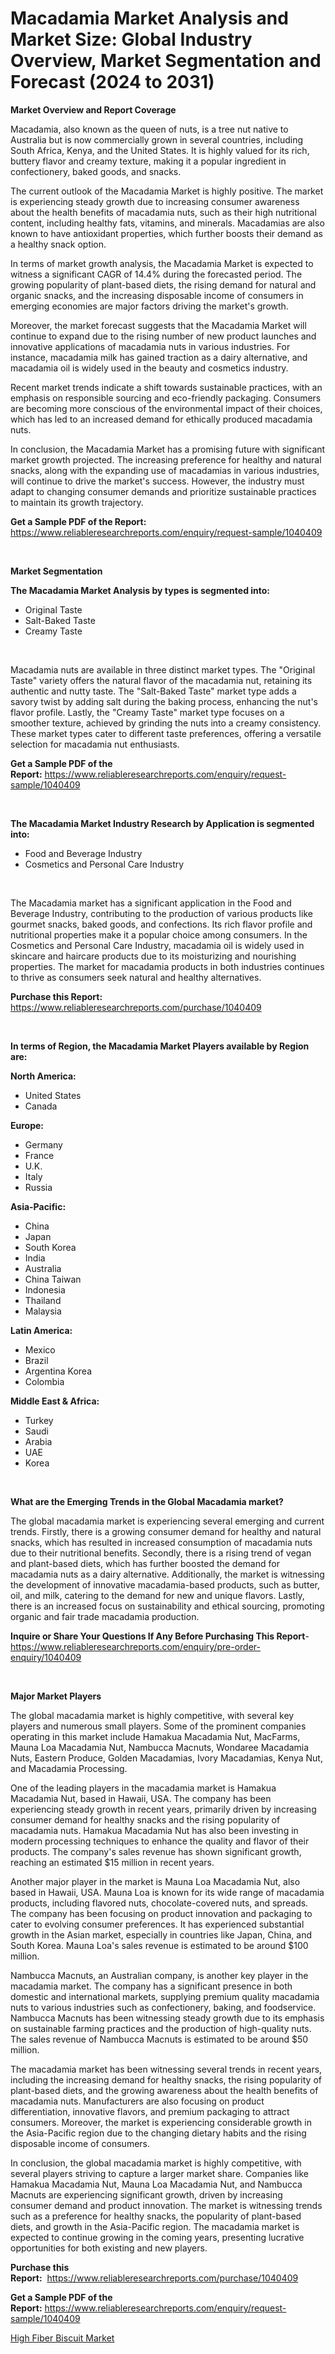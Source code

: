 <p><h1>Macadamia Market Analysis and Market Size: Global Industry Overview, Market Segmentation and Forecast (2024 to 2031)</h1></p><p><strong>Market Overview and Report Coverage</strong></p>
<p><p>Macadamia, also known as the queen of nuts, is a tree nut native to Australia but is now commercially grown in several countries, including South Africa, Kenya, and the United States. It is highly valued for its rich, buttery flavor and creamy texture, making it a popular ingredient in confectionery, baked goods, and snacks.</p><p>The current outlook of the Macadamia Market is highly positive. The market is experiencing steady growth due to increasing consumer awareness about the health benefits of macadamia nuts, such as their high nutritional content, including healthy fats, vitamins, and minerals. Macadamias are also known to have antioxidant properties, which further boosts their demand as a healthy snack option.</p><p>In terms of market growth analysis, the Macadamia Market is expected to witness a significant CAGR of 14.4% during the forecasted period. The growing popularity of plant-based diets, the rising demand for natural and organic snacks, and the increasing disposable income of consumers in emerging economies are major factors driving the market's growth.</p><p>Moreover, the market forecast suggests that the Macadamia Market will continue to expand due to the rising number of new product launches and innovative applications of macadamia nuts in various industries. For instance, macadamia milk has gained traction as a dairy alternative, and macadamia oil is widely used in the beauty and cosmetics industry.</p><p>Recent market trends indicate a shift towards sustainable practices, with an emphasis on responsible sourcing and eco-friendly packaging. Consumers are becoming more conscious of the environmental impact of their choices, which has led to an increased demand for ethically produced macadamia nuts.</p><p>In conclusion, the Macadamia Market has a promising future with significant market growth projected. The increasing preference for healthy and natural snacks, along with the expanding use of macadamias in various industries, will continue to drive the market's success. However, the industry must adapt to changing consumer demands and prioritize sustainable practices to maintain its growth trajectory.</p></p>
<p><strong>Get a Sample PDF of the Report:</strong> <a href="https://www.reliableresearchreports.com/enquiry/request-sample/1040409">https://www.reliableresearchreports.com/enquiry/request-sample/1040409</a></p>
<p>&nbsp;</p>
<p><strong>Market Segmentation</strong></p>
<p><strong>The Macadamia Market Analysis by types is segmented into:</strong></p>
<p><ul><li>Original Taste</li><li>Salt-Baked Taste</li><li>Creamy Taste</li></ul></p>
<p>&nbsp;</p>
<p><p>Macadamia nuts are available in three distinct market types. The "Original Taste" variety offers the natural flavor of the macadamia nut, retaining its authentic and nutty taste. The "Salt-Baked Taste" market type adds a savory twist by adding salt during the baking process, enhancing the nut's flavor profile. Lastly, the "Creamy Taste" market type focuses on a smoother texture, achieved by grinding the nuts into a creamy consistency. These market types cater to different taste preferences, offering a versatile selection for macadamia nut enthusiasts.</p></p>
<p><strong>Get a Sample PDF of the Report:</strong>&nbsp;<a href="https://www.reliableresearchreports.com/enquiry/request-sample/1040409">https://www.reliableresearchreports.com/enquiry/request-sample/1040409</a></p>
<p>&nbsp;</p>
<p><strong>The Macadamia Market Industry Research by Application is segmented into:</strong></p>
<p><ul><li>Food and Beverage Industry</li><li>Cosmetics and Personal Care Industry</li></ul></p>
<p>&nbsp;</p>
<p><p>The Macadamia market has a significant application in the Food and Beverage Industry, contributing to the production of various products like gourmet snacks, baked goods, and confections. Its rich flavor profile and nutritional properties make it a popular choice among consumers. In the Cosmetics and Personal Care Industry, macadamia oil is widely used in skincare and haircare products due to its moisturizing and nourishing properties. The market for macadamia products in both industries continues to thrive as consumers seek natural and healthy alternatives.</p></p>
<p><strong>Purchase this Report:</strong>&nbsp; <a href="https://www.reliableresearchreports.com/purchase/1040409">https://www.reliableresearchreports.com/purchase/1040409</a></p>
<p>&nbsp;</p>
<p><strong>In terms of Region, the Macadamia Market Players available by Region are:</strong></p>
<p>
    <p> <strong> North America: </strong>
        <ul>
            <li>United States</li>
            <li>Canada</li>
        </ul>
        </p> 
    <p> <strong> Europe: </strong>
        <ul>
            <li>Germany</li>
            <li>France</li>
            <li>U.K.</li>
            <li>Italy</li>
            <li>Russia</li>
        </ul>
        </p> 
    <p> <strong> Asia-Pacific: </strong>
        <ul>
            <li>China</li>
            <li>Japan</li>
            <li>South Korea</li>
            <li>India</li>
            <li>Australia</li>
            <li>China Taiwan</li>
            <li>Indonesia</li>
            <li>Thailand</li>
            <li>Malaysia</li>
        </ul>
        </p> 
    <p> <strong> Latin America: </strong>
        <ul>
            <li>Mexico</li>
            <li>Brazil</li>
            <li>Argentina Korea</li>
            <li>Colombia</li>
        </ul>
        </p> 
    <p> <strong> Middle East & Africa: </strong>
        <ul>
            <li>Turkey</li>
            <li>Saudi</li>
            <li>Arabia</li>
            <li>UAE</li>
            <li>Korea</li>
        </ul>
    </p>
    </p>
<p>&nbsp;</p>
<p><strong>What are the Emerging Trends in the Global Macadamia market?</strong></p>
<p><p>The global macadamia market is experiencing several emerging and current trends. Firstly, there is a growing consumer demand for healthy and natural snacks, which has resulted in increased consumption of macadamia nuts due to their nutritional benefits. Secondly, there is a rising trend of vegan and plant-based diets, which has further boosted the demand for macadamia nuts as a dairy alternative. Additionally, the market is witnessing the development of innovative macadamia-based products, such as butter, oil, and milk, catering to the demand for new and unique flavors. Lastly, there is an increased focus on sustainability and ethical sourcing, promoting organic and fair trade macadamia production.</p></p>
<p><strong>Inquire or Share Your Questions If Any Before Purchasing This Report</strong>- <a href="https://www.reliableresearchreports.com/enquiry/pre-order-enquiry/1040409">https://www.reliableresearchreports.com/enquiry/pre-order-enquiry/1040409</a></p>
<p>&nbsp;</p>
<p><strong>Major Market Players</strong></p>
<p><p>The global macadamia market is highly competitive, with several key players and numerous small players. Some of the prominent companies operating in this market include Hamakua Macadamia Nut, MacFarms, Mauna Loa Macadamia Nut, Nambucca Macnuts, Wondaree Macadamia Nuts, Eastern Produce, Golden Macadamias, Ivory Macadamias, Kenya Nut, and Macadamia Processing.</p><p>One of the leading players in the macadamia market is Hamakua Macadamia Nut, based in Hawaii, USA. The company has been experiencing steady growth in recent years, primarily driven by increasing consumer demand for healthy snacks and the rising popularity of macadamia nuts. Hamakua Macadamia Nut has also been investing in modern processing techniques to enhance the quality and flavor of their products. The company's sales revenue has shown significant growth, reaching an estimated $15 million in recent years.</p><p>Another major player in the market is Mauna Loa Macadamia Nut, also based in Hawaii, USA. Mauna Loa is known for its wide range of macadamia products, including flavored nuts, chocolate-covered nuts, and spreads. The company has been focusing on product innovation and packaging to cater to evolving consumer preferences. It has experienced substantial growth in the Asian market, especially in countries like Japan, China, and South Korea. Mauna Loa's sales revenue is estimated to be around $100 million.</p><p>Nambucca Macnuts, an Australian company, is another key player in the macadamia market. The company has a significant presence in both domestic and international markets, supplying premium quality macadamia nuts to various industries such as confectionery, baking, and foodservice. Nambucca Macnuts has been witnessing steady growth due to its emphasis on sustainable farming practices and the production of high-quality nuts. The sales revenue of Nambucca Macnuts is estimated to be around $50 million.</p><p>The macadamia market has been witnessing several trends in recent years, including the increasing demand for healthy snacks, the rising popularity of plant-based diets, and the growing awareness about the health benefits of macadamia nuts. Manufacturers are also focusing on product differentiation, innovative flavors, and premium packaging to attract consumers. Moreover, the market is experiencing considerable growth in the Asia-Pacific region due to the changing dietary habits and the rising disposable income of consumers.</p><p>In conclusion, the global macadamia market is highly competitive, with several players striving to capture a larger market share. Companies like Hamakua Macadamia Nut, Mauna Loa Macadamia Nut, and Nambucca Macnuts are experiencing significant growth, driven by increasing consumer demand and product innovation. The market is witnessing trends such as a preference for healthy snacks, the popularity of plant-based diets, and growth in the Asia-Pacific region. The macadamia market is expected to continue growing in the coming years, presenting lucrative opportunities for both existing and new players.</p></p>
<p><strong>Purchase this Report:</strong>&nbsp;&nbsp;<a href="https://www.reliableresearchreports.com/purchase/1040409">https://www.reliableresearchreports.com/purchase/1040409</a></p>
<p></p>
<p><strong>Get a Sample PDF of the Report:</strong>&nbsp;<a href="https://www.reliableresearchreports.com/enquiry/request-sample/1040409">https://www.reliableresearchreports.com/enquiry/request-sample/1040409</a></p>
<p><p><a href="https://github.com/angelajermaine/Market-Research-Report-List-1/blob/main/high-fiber-biscuit-market.md">High Fiber Biscuit Market</a></p></p>